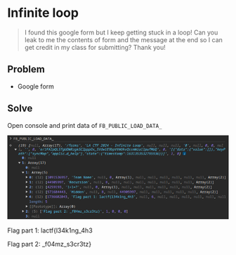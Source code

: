 # Infinite loop
> I found this google form but I keep getting stuck in a loop! Can you leak to me the contents of form and the message at the end so I can get credit in my class for submitting? Thank you!

## Problem
- Google form

## Solve
Open console and print data of `FB_PUBLIC_LOAD_DATA_`

![](./asset/flag.png)

Flag part 1: lactf{l34k1ng_4h3

Flag part 2: _f04mz_s3cr3tz}

